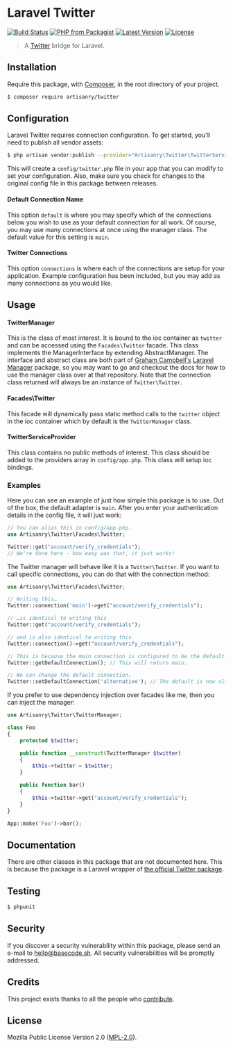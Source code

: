 # Laravel Twitter

[![Build Status](https://img.shields.io/travis/artisanry/Twitter/master.svg?style=flat-square)](https://travis-ci.org/artisanry/Twitter)
[![PHP from Packagist](https://img.shields.io/packagist/php-v/artisanry/twitter.svg?style=flat-square)]()
[![Latest Version](https://img.shields.io/github/release/artisanry/Twitter.svg?style=flat-square)](https://github.com/artisanry/Twitter/releases)
[![License](https://img.shields.io/packagist/l/artisanry/Twitter.svg?style=flat-square)](https://packagist.org/packages/artisanry/Twitter)

> A [Twitter](https://twitter.com) bridge for Laravel.

## Installation

Require this package, with [Composer](https://getcomposer.org/), in the root directory of your project.

```bash
$ composer require artisanry/twitter
```

## Configuration

Laravel Twitter requires connection configuration. To get started, you'll need to publish all vendor assets:

```bash
$ php artisan vendor:publish --provider="Artisanry\Twitter\TwitterServiceProvider"
```

This will create a `config/twitter.php` file in your app that you can modify to set your configuration. Also, make sure you check for changes to the original config file in this package between releases.

#### Default Connection Name

This option `default` is where you may specify which of the connections below you wish to use as your default connection for all work. Of course, you may use many connections at once using the manager class. The default value for this setting is `main`.

#### Twitter Connections

This option `connections` is where each of the connections are setup for your application. Example configuration has been included, but you may add as many connections as you would like.

## Usage

#### TwitterManager

This is the class of most interest. It is bound to the ioc container as `twitter` and can be accessed using the `Facades\Twitter` facade. This class implements the ManagerInterface by extending AbstractManager. The interface and abstract class are both part of [Graham Campbell's](https://github.com/GrahamCampbell) [Laravel Manager](https://github.com/GrahamCampbell/Laravel-Manager) package, so you may want to go and checkout the docs for how to use the manager class over at that repository. Note that the connection class returned will always be an instance of `Twitter\Twitter`.

#### Facades\Twitter

This facade will dynamically pass static method calls to the `twitter` object in the ioc container which by default is the `TwitterManager` class.

#### TwitterServiceProvider

This class contains no public methods of interest. This class should be added to the providers array in `config/app.php`. This class will setup ioc bindings.

### Examples

Here you can see an example of just how simple this package is to use. Out of the box, the default adapter is `main`. After you enter your authentication details in the config file, it will just work:

```php
// You can alias this in config/app.php.
use Artisanry\Twitter\Facades\Twitter;

Twitter::get("account/verify_credentials");
// We're done here - how easy was that, it just works!
```

The Twitter manager will behave like it is a `Twitter\Twitter`. If you want to call specific connections, you can do that with the connection method:

```php
use Artisanry\Twitter\Facades\Twitter;

// Writing this…
Twitter::connection('main')->get("account/verify_credentials");

// …is identical to writing this
Twitter::get("account/verify_credentials");

// and is also identical to writing this.
Twitter::connection()->get("account/verify_credentials");

// This is because the main connection is configured to be the default.
Twitter::getDefaultConnection(); // This will return main.

// We can change the default connection.
Twitter::setDefaultConnection('alternative'); // The default is now alternative.
```

If you prefer to use dependency injection over facades like me, then you can inject the manager:

```php
use Artisanry\Twitter\TwitterManager;

class Foo
{
    protected $twitter;

    public function __construct(TwitterManager $twitter)
    {
        $this->twitter = $twitter;
    }

    public function bar()
    {
        $this->twitter->get("account/verify_credentials");
    }
}

App::make('Foo')->bar();
```

## Documentation

There are other classes in this package that are not documented here. This is because the package is a Laravel wrapper of [the official Twitter package](https://twitteroauth.com/).

## Testing

``` bash
$ phpunit
```

## Security

If you discover a security vulnerability within this package, please send an e-mail to hello@basecode.sh. All security vulnerabilities will be promptly addressed.

## Credits

This project exists thanks to all the people who [contribute](../../contributors).

## License

Mozilla Public License Version 2.0 ([MPL-2.0](./LICENSE)).
